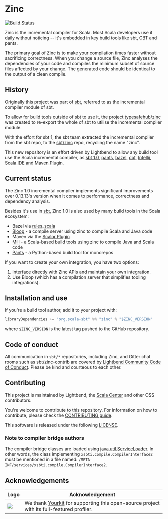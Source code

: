 Zinc
====

[![Build Status](https://ci.scala-lang.org/api/badges/sbt/zinc/status.svg)](https://ci.scala-lang.org/sbt/zinc)

Zinc is the incremental compiler for Scala. Most Scala developers use it daily
without noticing -- it's embedded in key build tools like sbt, CBT and pants.

The primary goal of Zinc is to make your compilation times faster without sacrificing
correctness. When you change a source file, Zinc analyses the dependencies of
your code and compiles the minimum subset of source files affected by your
change. The generated code should be identical to the output of a clean compile.

## History

[sbt]: https://github.com/sbt/sbt
[typesafehub/zinc]: https://github.com/typesafehub/zinc
[sbt/zinc]: https://github.com/sbt/zinc
[pants]: https://github.com/pantsbuild/pants
[CBT]: https://github.com/cvogt/cbt
[Intellij]: https://github.com/Jetbrains/intellij-scala
[Scala IDE]: https://github.com/scala-ide/scala-ide
[Maven Plugin]: https://github.com/random-maven/scalor-maven-plugin
[Bazel Rule]: https://github.com/higherkindness/rules_scala
[bloop]: https://github.com/pantsbuild/pants
[conduct]: https://www.lightbend.com/conduct
[mill]: https://github.com/com-lihaoyi/mill

Originally this project was part of [sbt][], referred to as the incremental compiler module of sbt.

To allow for build tools outside of sbt to use it, the project [typesafehub/zinc][] was created to re-export the
whole of sbt to utilise the incremental compiler module.

With the effort for sbt 1, the sbt team extracted the incremental compiler from the sbt repo, to the
[sbt/zinc][] repo, recycling the name "zinc".

This new repository is an effort driven by Lightbend to allow any build tool
use the Scala incremental compiler, as [sbt 1.0][sbt], [pants][], [bazel][Bazel Rule], [cbt][],
[Intellij][], [Scala IDE][] and [Maven Plugin][].

## Current status

The Zinc 1.0 incremental compiler implements significant improvements over
0.13.13's version when it comes to performance, correctness and dependency
analysis.

Besides it's use in [sbt](https://github.com/sbt/sbt), Zinc 1.0 is also used by many build tools in the Scala ecosystem:

* Bazel via [rules_scala][Bazel Rule]
* [Bloop][bloop] - a compile server using zinc to compile Scala and Java code
* Maven via the [Scalor Plugin](https://github.com/random-maven/scalor-maven-plugin)
* [Mill][mill] - a Scala-based build tools using zinc to compile Java and Scala code
* [Pants][pants] - a Python-based build tool for monorepos

If you want to create your own integration, you have two options:

1. Interface directly with Zinc APIs and maintain your own integration.
2. Use Bloop (which has a compilation server that simplifies tooling integrations).

## Installation and use

If you're a build tool author, add it to your project with:

```scala
libraryDependencies += "org.scala-sbt" %% "zinc" % "$ZINC_VERSION"
```

where `$ZINC_VERSION` is the latest tag pushed to the GitHub repository.

## Code of conduct

All communication in `sbt/*` repositories, including Zinc, and Gitter chat rooms
such as sbt/zinc-contrib are covered by [Lightbend Community Code of Conduct][conduct].
Please be kind and courteous to each other.

## Contributing

This project is maintained by Lightbend, the [Scala Center](https://scala.epfl.ch)
and other OSS contributors.

You're welcome to contribute to this repository. For information on how to contribute,
please check the [CONTRIBUTING guide](CONTRIBUTING.md).

This software is released under the following [LICENSE](LICENSE).

### Note to compiler bridge authors

The compiler bridge classes are loaded using [java.util.ServiceLoader](https://docs.oracle.com/javase/8/docs/api/java/util/ServiceLoader.html). In other words, the class implementing `xsbti.compile.CompilerInterface2` must be mentioned in a file named: `/META-INF/services/xsbti.compile.CompilerInterface2`.

## Acknowledgements

| Logo | Acknowledgement |
| ---- | -------------- |
| ![](https://www.yourkit.com/images/yklogo.png) | We thank [Yourkit](https://www.yourkit.com/) for supporting this open-source project with its full-featured profiler. |
